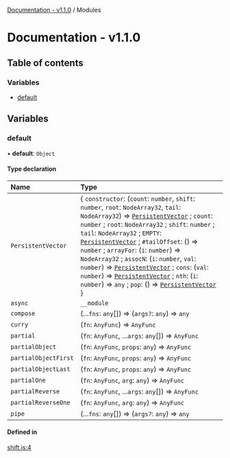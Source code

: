 [Documentation - v1.1.0](README.md) / Modules

# Documentation - v1.1.0

## Table of contents

### Variables

- [default](modules.md#default)

## Variables

### default

• **default**: `Object`

#### Type declaration

| Name | Type |
| :------ | :------ |
| `PersistentVector` | { `constructor`: (`count`: `number`, `shift`: `number`, `root`: `NodeArray32`, `tail`: `NodeArray32`) => [`PersistentVector`](modules.md#persistentvector) ; `count`: `number` ; `root`: `NodeArray32` ; `shift`: `number` ; `tail`: `NodeArray32` ; `EMPTY`: [`PersistentVector`](modules.md#persistentvector) ; `#tailOffset`: () => `number` ; `arrayFor`: (`i`: `number`) => `NodeArray32` ; `assocN`: (`i`: `number`, `val`: `number`) => [`PersistentVector`](modules.md#persistentvector) ; `cons`: (`val`: `number`) => [`PersistentVector`](modules.md#persistentvector) ; `nth`: (`i`: `number`) => `any` ; `pop`: () => [`PersistentVector`](modules.md#persistentvector)  } |
| `async` | `__module` |
| `compose` | (...`fns`: `any`[]) => (`args?`: `any`) => `any` |
| `curry` | (`fn`: `AnyFunc`) => `AnyFunc` |
| `partial` | (`fn`: `AnyFunc`, ...`args`: `any`[]) => `AnyFunc` |
| `partialObject` | (`fn`: `AnyFunc`, `props`: `any`) => `AnyFunc` |
| `partialObjectFirst` | (`fn`: `AnyFunc`, `props`: `any`) => `AnyFunc` |
| `partialObjectLast` | (`fn`: `AnyFunc`, `props`: `any`) => `AnyFunc` |
| `partialOne` | (`fn`: `AnyFunc`, `arg`: `any`) => `AnyFunc` |
| `partialReverse` | (`fn`: `AnyFunc`, ...`args`: `any`[]) => `AnyFunc` |
| `partialReverseOne` | (`fn`: `AnyFunc`, `arg`: `any`) => `AnyFunc` |
| `pipe` | (...`fns`: `any`[]) => (`args?`: `any`) => `any` |

#### Defined in

[shift.js:4](https://github.com/oldbros/shiftjs/blob/main/src/shift.js#L4)

